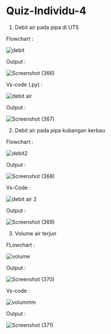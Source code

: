# Quiz-Individu-4

1. Debit air pada pipa di UTS

Flowchart :

![debit](https://user-images.githubusercontent.com/93022913/139583654-cb003deb-3b88-4a72-824d-30ebb996036d.png)

Output :

![Screenshot (366)](https://user-images.githubusercontent.com/93022913/139583798-ed0016ff-b0c7-4cf4-8ca8-397e507ac4c6.png)

Vs-code (.py) :

![debit air](https://user-images.githubusercontent.com/93022913/139583605-c72bc26e-4076-4bab-9dca-b8fe1543fe93.png)

Output :

![Screenshot (367)](https://user-images.githubusercontent.com/93022913/139583802-ff3b7cac-23b8-41ea-a872-b1925ace6aad.png)

2. Debit air pada pipa kubangan kerbau

Flowchart :

![debit2](https://user-images.githubusercontent.com/93022913/139583656-b2be65cd-7cf1-4b80-915a-b5428b58036f.png)

Output :

![Screenshot (368)](https://user-images.githubusercontent.com/93022913/139583803-7320a48e-1d27-4abf-8f63-d9985fa45ba0.png)

Vs-Code :

![debit air 2](https://user-images.githubusercontent.com/93022913/139583651-4c4d3fe8-0439-435c-9c12-6f196c7ad6fa.png)

Output :

![Screenshot (369)](https://user-images.githubusercontent.com/93022913/139583804-9696ef0a-7720-4d45-9daf-b8c181cceaca.png)

3. Volume air terjun

FLowchart :

![volume](https://user-images.githubusercontent.com/93022913/139583659-6d98dfe0-41b1-4152-9152-265e26ecb8bf.png)

Output :

![Screenshot (370)](https://user-images.githubusercontent.com/93022913/139583809-e50af2c8-d4b9-4afa-be9a-d1b517f39636.png)

Vs-code :

![volummm](https://user-images.githubusercontent.com/93022913/139583661-238a9d9f-b87c-48d4-bfce-d6a328269fed.png)

Output :

![Screenshot (371)](https://user-images.githubusercontent.com/93022913/139583812-6c3a84b9-09a7-497d-977d-ad1e9fc93497.png)
